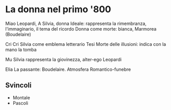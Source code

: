 # La donna nel primo '800
Miao
Leopardi, A Silvia, donna Ideale: rappresenta la rimembranza, l'immaginario, il tema del ricordo
Donna come morte: bianca, Marmorea (Boudelaire)

Cri Cri 
Silvia come emblema letterario
Tesi Morte delle illusioni: indica con la mano la tomba

Mu 
Silvia rappresenta la giovinezza, alter-ego Leopardi

Elia
La passante: Boudelaire.
Atmosfera Romantico-funebre



## Svincoli
- Montale
- Pascoli
